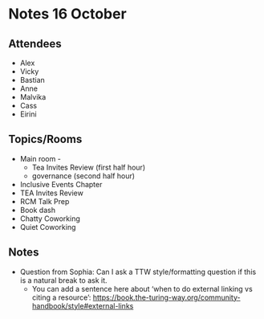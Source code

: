 # Notes 16 October

## Attendees

* Alex
* Vicky
* Bastian
* Anne
* Malvika
* Cass
* Eirini 

## Topics/Rooms

* Main room - 
    * Tea Invites Review (first half hour)
    * governance (second half hour)
* Inclusive Events Chapter
* TEA Invites Review
* RCM Talk Prep
* Book dash
* Chatty Coworking
* Quiet Coworking

 
## Notes
* Question from Sophia: Can I ask a TTW style/formatting question if this is a natural break to ask it.
    * You can add a sentence here about ‘when to do external linking vs citing a resource’: https://book.the-turing-way.org/community-handbook/style#external-links